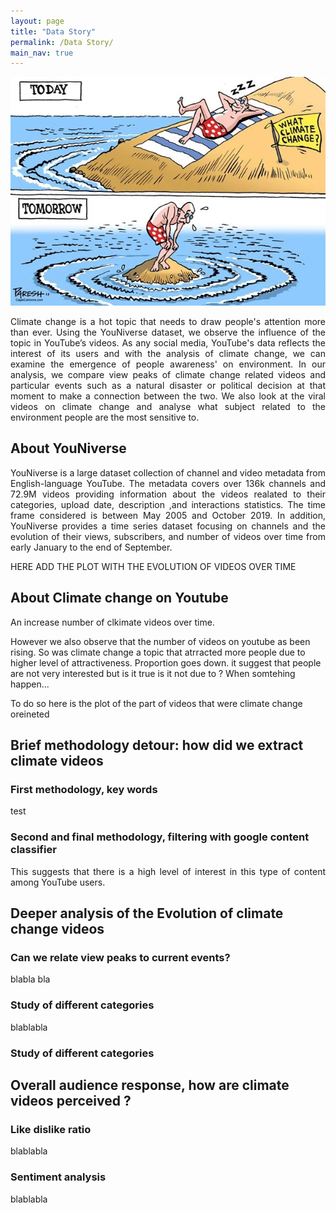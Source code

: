 ```yaml
---
layout: page
title: "Data Story"
permalink: /Data Story/
main_nav: true
---
```



![test](/assets/intro.jpg)


<p style='text-align: justify;'>  
Climate change is a hot topic that needs to draw people's attention more than ever. Using the YouNiverse dataset, we observe the influence of the topic in YouTube’s videos. As any social media, YouTube's data reflects the interest of its users and with the analysis of climate change, we can examine the emergence of people awareness' on environment. In our analysis, we compare view peaks of climate change related videos and particular events such as a natural disaster or political decision at that moment to make a connection between the two. We also look at the viral videos on climate change and analyse what subject related to the environment people are the most sensitive to.
</p>
  
## About YouNiverse

<p style='text-align: justify;'>  
YouNiverse is a large dataset collection of channel and video metadata from English-language YouTube. The metadata covers over 136k channels and 72.9M videos providing information about the videos realated to their categories, upload date, description ,and interactions statistics. The time frame considered is between May 2005 and October 2019. In addition, YouNiverse provides a time series dataset focusing on channels and the evolution of their views, subscribers, and number of videos over time from early January to the end of September. 



HERE ADD THE PLOT WITH THE EVOLUTION OF VIDEOS OVER TIME

</p>

## About Climate change on Youtube
<p style='text-align: justify;'>  
An increase number of clkimate videos over time.

However we also observe that the number of videos on youtube as been rising. So was climate change a topic that atrracted more people due to higher level of attractiveness.  Proportion goes down.  it suggest that people are not very interested but is it true is it not due to ? When somtehing happen...

To do so here is the plot of the part of videos that were climate change oreineted

</p>

## Brief methodology detour: how did we extract climate videos

### First methodology, key words

<p style='text-align: justify;'>  
test
</p>



### Second and final methodology, filtering with google content classifier

<p style='text-align: justify;'>  
This suggests that there is a high level of interest in this type of content among YouTube users.
</p>

## Deeper analysis of the Evolution of climate change videos

### Can we relate view peaks to current events? 

<p style='text-align: justify;'>  
blabla bla
</p>

### Study of different categories 

<p style='text-align: justify;'>  
blablabla
</p>


### Study of different categories 

## Overall audience response, how are climate videos perceived ?

### Like dislike ratio
<p style='text-align: justify;'>  
blablabla
</p>

### Sentiment analysis
<p style='text-align: justify;'>  
blablabla
</p>



